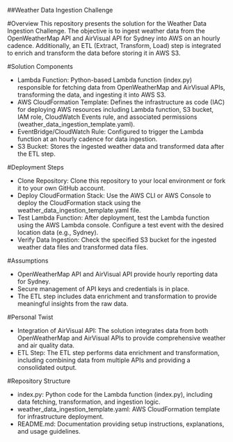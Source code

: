 ##Weather Data Ingestion Challenge

#Overview
This repository presents the solution for the Weather Data Ingestion Challenge. The objective is to ingest weather data from the OpenWeatherMap API and AirVisual API for Sydney into AWS on an hourly cadence. Additionally, an ETL (Extract, Transform, Load) step is integrated to enrich and transform the data before storing it in AWS S3.

#Solution Components
- Lambda Function: Python-based Lambda function (index.py) responsible for fetching data from OpenWeatherMap and AirVisual APIs, transforming the data, and ingesting it into AWS S3.
- AWS CloudFormation Template: Defines the infrastructure as code (IAC) for deploying AWS resources including Lambda function, S3 bucket, IAM role, CloudWatch Events rule, and associated permissions (weather_data_ingestion_template.yaml).
- EventBridge/CloudWatch Rule: Configured to trigger the Lambda function at an hourly cadence for data ingestion.
- S3 Bucket: Stores the ingested weather data and transformed data after the ETL step.

#Deployment Steps
- Clone Repository: Clone this repository to your local environment or fork it to your own GitHub account.
- Deploy CloudFormation Stack: Use the AWS CLI or AWS Console to deploy the CloudFormation stack using the weather_data_ingestion_template.yaml file.
- Test Lambda Function: After deployment, test the Lambda function using the AWS Lambda console. Configure a test event with the desired location data (e.g., Sydney).
- Verify Data Ingestion: Check the specified S3 bucket for the ingested weather data files and transformed data files.

#Assumptions
- OpenWeatherMap API and AirVisual API provide hourly reporting data for Sydney.
- Secure management of API keys and credentials is in place.
- The ETL step includes data enrichment and transformation to provide meaningful insights from the raw data.

#Personal Twist
- Integration of AirVisual API: The solution integrates data from both OpenWeatherMap and AirVisual APIs to provide comprehensive weather and air quality data.
- ETL Step: The ETL step performs data enrichment and transformation, including combining data from multiple APIs and providing a consolidated output.

#Repository Structure
- index.py: Python code for the Lambda function (index.py), including data fetching, transformation, and ingestion logic.
- weather_data_ingestion_template.yaml: AWS CloudFormation template for infrastructure deployment.
- README.md: Documentation providing setup instructions, explanations, and usage guidelines.
